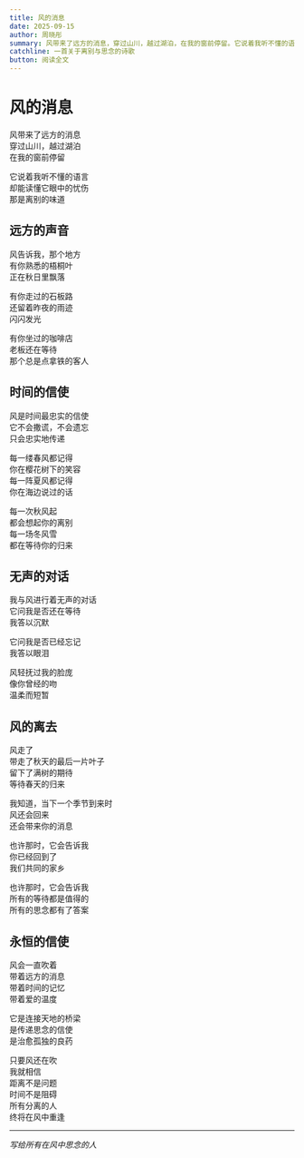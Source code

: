 ```yaml
---
title: 风的消息
date: 2025-09-15
author: 周晓彤
summary: 风带来了远方的消息，穿过山川，越过湖泊，在我的窗前停留。它说着我听不懂的语言，却能读懂它眼中的忧伤...
catchline: 一首关于离别与思念的诗歌
button: 阅读全文
---
```


# 风的消息

风带来了远方的消息  
穿过山川，越过湖泊  
在我的窗前停留  

它说着我听不懂的语言  
却能读懂它眼中的忧伤  
那是离别的味道  

## 远方的声音

风告诉我，那个地方  
有你熟悉的梧桐叶  
正在秋日里飘落  

有你走过的石板路  
还留着昨夜的雨迹  
闪闪发光  

有你坐过的咖啡店  
老板还在等待  
那个总是点拿铁的客人  

## 时间的信使

风是时间最忠实的信使  
它不会撒谎，不会遗忘  
只会忠实地传递  

每一缕春风都记得  
你在樱花树下的笑容  
每一阵夏风都记得  
你在海边说过的话  

每一次秋风起  
都会想起你的离别  
每一场冬风雪  
都在等待你的归来  

## 无声的对话

我与风进行着无声的对话  
它问我是否还在等待  
我答以沉默  

它问我是否已经忘记  
我答以眼泪  

风轻抚过我的脸庞  
像你曾经的吻  
温柔而短暂  

## 风的离去

风走了  
带走了秋天的最后一片叶子  
留下了满树的期待  
等待春天的归来  

我知道，当下一个季节到来时  
风还会回来  
还会带来你的消息  

也许那时，它会告诉我  
你已经回到了  
我们共同的家乡  

也许那时，它会告诉我  
所有的等待都是值得的  
所有的思念都有了答案  

## 永恒的信使

风会一直吹着  
带着远方的消息  
带着时间的记忆  
带着爱的温度  

它是连接天地的桥梁  
是传递思念的信使  
是治愈孤独的良药  

只要风还在吹  
我就相信  
距离不是问题  
时间不是阻碍  
所有分离的人  
终将在风中重逢  

---

*写给所有在风中思念的人*